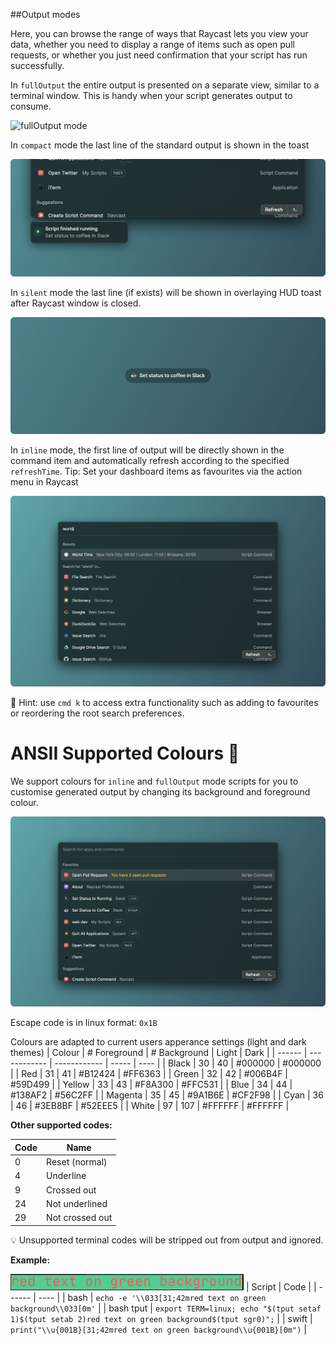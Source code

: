##Output modes

Here, you can browse the range of ways that Raycast lets you view your data, whether you need to display a range of items such as open pull requests, or whether you just need confirmation that your script has run successfully.

In `fullOutput` the entire output is presented on a separate view, similar to a terminal window. This is handy when your script generates output to consume.

![fullOutput mode](./README-update/images/screenshots/fulloutput.png)

In `compact` mode the last line of the standard output is shown in the toast

![compact mode](./images/screenshots/compactMode.png)

In `silent` mode the last line (if exists) will be shown in overlaying HUD toast after Raycast window is closed.

![silent mode](./images/screenshots/silentMode.png)

In `inline` mode, the first line of output will be directly shown in the command item and automatically refresh according to the specified `refreshTime`. Tip: Set your dashboard items as favourites via the action menu in Raycast

![inline mode](./images/screenshots/inlineMode.png)

🚨 Hint: use `cmd k` to access extra functionality such as adding to favourites or reordering the root search preferences.

# ANSII Supported Colours 🎨

We support colours for `inline` and `fullOutput` mode scripts for you to customise generated output by changing its background and foreground colour.

![colours inline mode](./images/screenshots/inlineColours.png)

Escape code is in linux format: `0x1B`

Colours are adapted to current users apperance settings (light and dark themes)
| Colour | # Foreground | # Background | Light | Dark |
| ------ | ------------ | ------------ | ----- | ---- |
| Black | 30 | 40 | #000000 | #000000 |
| Red | 31 | 41 | #B12424 | #FF6363 |
| Green | 32 | 42 | #006B4F | #59D499 |
| Yellow | 33 | 43 | #F8A300 | #FFC531 |
| Blue | 34 | 44 | #138AF2 | #56C2FF |
| Magenta | 35 | 45 | #9A1B6E | #CF2F98 |
| Cyan | 36 | 46 | #3EB8BF | #52EEE5 |
| White | 97 | 107 | #FFFFFF | #FFFFFF |

**Other supported codes:**

| Code | Name |
| ---- | ---- |
| 0 | Reset (normal) |
| 4 | Underline |
| 9 | Crossed out |
| 24 | Not underlined |
| 29 | Not crossed out |

💡 Unsupported terminal codes will be stripped out from output and ignored.

**Example:**

![colours inline mode](./images/screenshots/colour-example.png)
| Script | Code |
| ------ | ---- |
| bash | `echo -e '\\033[31;42mred text on green background\\033[0m'` |
| bash tput | `export TERM=linux; echo "$(tput setaf 1)$(tput setab 2)red text on green background$(tput sgr0)";` |
| swift | `print("\\u{001B}[31;42mred text on green background\\u{001B}[0m")` |

